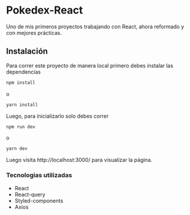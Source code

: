 # Pokedex-React

Uno de mis primeros proyectos trabajando con React, ahora reformado y con mejores prácticas.

## Instalación

Para correr este proyecto de manera local primero debes instalar las dependencias

```bash
npm install
```
o
```bash
yarn install
```

Luego, para inicializarlo solo debes correr 

```bash
npm run dev
```
o
```bash
yarn dev
```

Luego visita http://localhost:3000/ para visualizar la página.


### Tecnologias utilizadas
* React
* React-query
* Styled-components
* Axios
